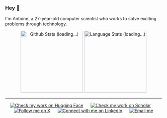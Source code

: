 ### Hey 👋

I'm Antoine, a 27-year-old computer scientist who works to solve exciting problems through technology.

<!-- Github Stats -->
<div align="center">
  <a href="#/"><img height=200 src="https://github-readme-stats-git-masterrstaa-rickstaa.vercel.app/api?username=ant-louis&show_icons=true&line_height=28&hide_border=true&hide_title=true&count_private=true&include_all_commits=true&card_width=450&role=OWNER,COLLABORATOR&exclude_repo=github-readme-stats" alt="Github Stats (loading...)"></a>
  <a href="#/"><img height=200 src="https://github-readme-stats-git-masterrstaa-rickstaa.vercel.app/api/top-langs/?username=ant-louis&langs_count=8&layout=compact&hide_border=true&hide=html,typescript,postscript,jupyter%20notebook&role=OWNER,COLLABORATOR" alt="Language Stats (loading...)"></a>
</div>

***

<!-- Social buttons -->
<div align="center">
	<!-- 
	<a href="https://github.com/ant-louis"><img src="https://img.shields.io/github/followers/ant-louis?style=social&label=%E2%80%8Bant-louis" alt="Follow me on GitHub"></a>
	&nbsp;&nbsp;&nbsp;&nbsp;
	-->
	<a href="https://huggingface.co/antoinelouis"><img src="https://img.shields.io/badge/🤗%20antoinelouis-43-_?style=social" alt="Check my work on Hugging Face"></a>
	&nbsp;&nbsp;&nbsp;&nbsp;
	<a href="https://scholar.google.com/citations?user=Im3xDfgAAAAJ&hl=en&sortby=pubdate"><img src="https://img.shields.io/badge/_-138-_.svg?logo=google-scholar&style=social&label=Google%20Scholar" alt="Check my work on Scholar"></a>
	&nbsp;&nbsp;&nbsp;&nbsp;
	<a href="https://x.com/antoinelouis_"><img src="https://img.shields.io/badge/_-258-_?logo=x&style=social&label=%E2%80%8Bantoinelouis_" alt="Follow me on X"></a>
	&nbsp;&nbsp;&nbsp;&nbsp;
	<a href="https://www.linkedin.com/in/antoine-louis"><img src="https://img.shields.io/badge/_--_.svg?logo=linkedin&style=social&label=%E2%80%8Bantoine-louis" alt="Connect with me on LinkedIn"></a>
	&nbsp;&nbsp;&nbsp;&nbsp;
	<!-- 
	<a href="https://antoinelouis.co"><img src="https://img.shields.io/badge/_-_?logo=safari&logoColor=grey&style=social&label=%E2%80%8Bantoinelouis.co" alt="Visit my website"></a>
	&nbsp;&nbsp;&nbsp;&nbsp;
	-->
	<a href="mailto:antoiloui@gmail.com"><img src="https://img.shields.io/badge/_--_.svg?logo=gmail&style=social&label=%E2%80%8Bantoiloui%20[at]%20gmail%20[dot]%20com" alt="Email me"></a>
</div>
